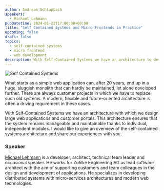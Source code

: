 ```yaml
---
author: Andreas Schlapbach
speakers:
  - Michael Lehmann
pubDatetime: 2024-01-22T17:00:00+00:00
title: "Self Contained Systems and Micro Frontends in Practice"
upcoming: false
draft: false
topics:
  - self contained systems
  - micro frontend
  - web development
description: With Self-Contained Systems we have an architecture to design large web applications and customer portals. This architecture ensures that the system remains manageable and maintainable thanks to individual, independent modules. This talk gives an overview of the self-contained systems architecture as well as lessons learned.
---
```


![Self Contained Systems](@assets/images/self-contained-systems.svg)

What starts as a simple web application can, after 20 years, end up in a huge, sluggish monolith that can hardly be maintained, let alone developed further. There are always customer projects in which we have to replace such old systems. A modern, flexible and future-oriented architecture is often a driving requirement in these cases.

With Self-Contained Systems we have an architecture with which we design large web applications and customer portals. This architecture ensures that the system remains manageable and maintainable thanks to individual, independent modules. I would like to give an overview of the self-contained systems architecture and share our experiences with you.

### Speaker

[Michael Lehmann](https://www.linkedin.com/in/michael-lehmann-694b6799/) is a developer, architect, technical team leader and occasional speaker. He works for Zühlke Engineering AG as lead software architect with the aim of supporting customers and team colleagues in the design and development of applications. He specializes in developing distributed systems with micro-services architectures and modern web technologies.
